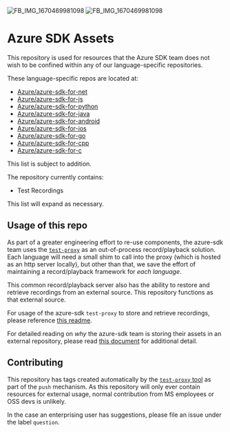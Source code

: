 ![FB_IMG_1670469981098](https://user-images.githubusercontent.com/91646027/236144241-5b7ac1c5-0e34-4e7c-8d77-bcd59532ef99.jpg)
![FB_IMG_1670469981098](https://user-images.githubusercontent.com/91646027/236144453-864f862b-896f-4c93-aea8-db62095bfe1e.jpg)
# Azure SDK Assets

This repository is used for resources that the Azure SDK team does not wish to be confined within any of our language-specific repositories.

These language-specific repos are located at:

- [Azure/azure-sdk-for-net](https://github.com/Azure/azure-sdk-for-net)
- [Azure/azure-sdk-for-js](https://github.com/Azure/azure-sdk-for-js)
- [Azure/azure-sdk-for-python](https://github.com/Azure/azure-sdk-for-python)
- [Azure/azure-sdk-for-java](https://github.com/Azure/azure-sdk-for-java)
- [Azure/azure-sdk-for-android](https://github.com/Azure/azure-sdk-for-android)
- [Azure/azure-sdk-for-ios](https://github.com/Azure/azure-sdk-for-ios)
- [Azure/azure-sdk-for-go](https://github.com/Azure/azure-sdk-for-go)
- [Azure/azure-sdk-for-cpp](https://github.com/Azure/azure-sdk-for-cpp)
- [Azure/azure-sdk-for-c](https://github.com/Azure/azure-sdk-for-c)

This list is subject to addition.

The repository currently contains:

- Test Recordings

This list will expand as necessary.

## Usage of this repo

As part of a greater engineering effort to re-use components, the azure-sdk team uses the [`test-proxy`](https://github.com/Azure/azure-sdk-tools/blob/main/tools/test-proxy/Azure.Sdk.Tools.TestProxy/README.md) as an out-of-process record/playback solution. Each language will need a small shim to call into the proxy (which is hosted as an http server locally), but other than that, we save the effort of maintaining a record/playback framework for _each language_.

This common record/playback server also has the ability to restore and retrieve recordings from an external source. This repository functions as that external source.

For usage of the azure-sdk `test-proxy` to store and retrieve recordings, please reference [this readme](https://github.com/Azure/azure-sdk-tools/tree/main/tools/test-proxy/documentation/asset-sync#asset-sync-retrieve-external-test-recordings).

For detailed reading on _why_ the azure-sdk team is storing their assets in an external repository, please read [this document](https://github.com/Azure/azure-sdk-tools/blob/main/tools/test-proxy/documentation/test-proxy/initial-investigation.md) for additional detail.

## Contributing

This repository has tags created automatically by the [`test-proxy` tool](https://github.com/Azure/azure-sdk-tools/tree/main/tools/test-proxy/documentation/asset-sync#asset-sync-retrieve-external-test-recordings) as part of the `push` mechanism. As this repository will only ever contain resources for external usage, normal contribution from MS employees or OSS devs is unlikely.

In the case an enterprising user has suggestions, please file an issue under the label `question`.



